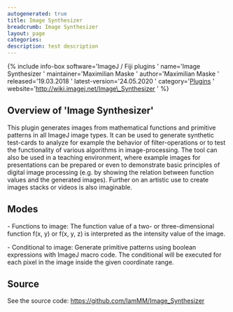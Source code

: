 ```yaml
---
autogenerated: true
title: Image Synthesizer
breadcrumb: Image Synthesizer
layout: page
categories: 
description: test description
---
```


{% include info-box software='ImageJ / Fiji plugins ' name='Image Synthesizer ' maintainer='Maximilian Maske ' author='Maximilian Maske ' released='19.03.2018 ' latest-version='24.05.2020 ' category='[Plugins](_Category_Plugins ) ' website='http://wiki.imagej.net/Image\_Synthesizer ' %}

## Overview of 'Image Synthesizer'

This plugin generates images from mathematical functions and primitive patterns in all ImageJ image types. It can be used to generate synthetic test-cards to analyze for example the behavior of filter-operations or to test the functionality of various algorithms in image-processing. The tool can also be used in a teaching environment, where example images for presentations can be prepared or even to demonstrate basic principles of digital image processing (e.g. by showing the relation between function values and the generated images). Further on an artistic use to create images stacks or videos is also imaginable.

## Modes

\- Functions to image: The function value of a two- or three-dimensional function f(x, y) or f(x, y, z) is interpreted as the intensity value of the image.

\- Conditional to image: Generate primitive patterns using boolean expressions with ImageJ macro code. The conditional will be executed for each pixel in the image inside the given coordinate range.

## Source

See the source code: https://github.com/IamMM/Image_Synthesizer
